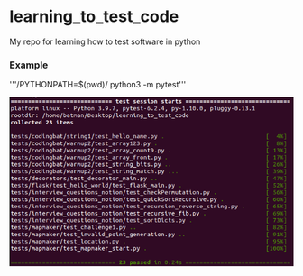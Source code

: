 # learning_to_test_code
My repo for learning how to test software in python

### Example
'''/PYTHONPATH=$(pwd)/ python3 -m pytest'''

![Sample Output](usagePics/pyest_usage0.png)
